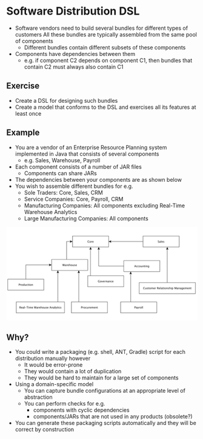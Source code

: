 # Software Distribution DSL

- Software vendors need to build several bundles for different types of customers
All these bundles are typically assembled from the same pool of components
    - Different bundles contain different subsets of these components
- Components have dependencies between them
    - e.g. if component C2 depends on component C1, then bundles that contain C2 must always also contain C1

## Exercise

- Create a DSL for designing such bundles
- Create a model that conforms to the DSL and exercises all its features at least once

## Example

- You are a vendor of an Enterprise Resource Planning system implemented in Java that consists of several components
    - e.g. Sales, Warehouse, Payroll
- Each component consists of a number of JAR files
    - Components can share JARs
- The dependencies between your components are as shown below
- You wish to assemble different bundles for e.g.
    - Sole Traders: Core, Sales, CRM
    - Service Companies: Core, Payroll, CRM
    - Manufacturing Companies: All components excluding Real-Time Warehouse Analytics
    - Large Manufacturing Companies: All components

![Software distribution model dependencies](./software-distribution-dsl-example.png)

## Why?

- You could write a packaging (e.g. shell, ANT, Gradle) script for each distribution manually however
    - It would be error-prone
    - They would contain a lot of duplication
    - They would be hard to maintain for a large set of components
- Using a domain-specific model
    - You can capture bundle configurations at an appropriate level of abstraction
    - You can perform checks for e.g.
        - components with cyclic dependencies
        - components/JARs that are not used in any products (obsolete?)
- You can generate these packaging scripts automatically and they will be correct by construction
